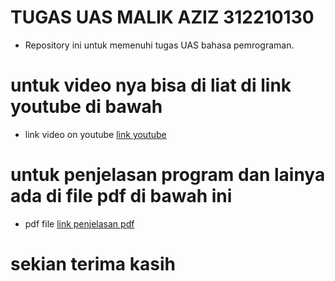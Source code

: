 # TUGAS UAS MALIK AZIZ 312210130

* Repository ini untuk memenuhi tugas UAS bahasa pemrograman.

# untuk video nya bisa di liat di link youtube di bawah

* link video on youtube
[link youtube](https://youtu.be/NNiDuFAnxAU)

# untuk penjelasan program dan lainya ada di file pdf di bawah ini
* pdf file
[link penjelasan pdf](https://drive.google.com/drive/folders/1KFsgds7rw5_Blim2ZJTjA__6QSV5xZL3?usp=sharing)

# sekian terima kasih
